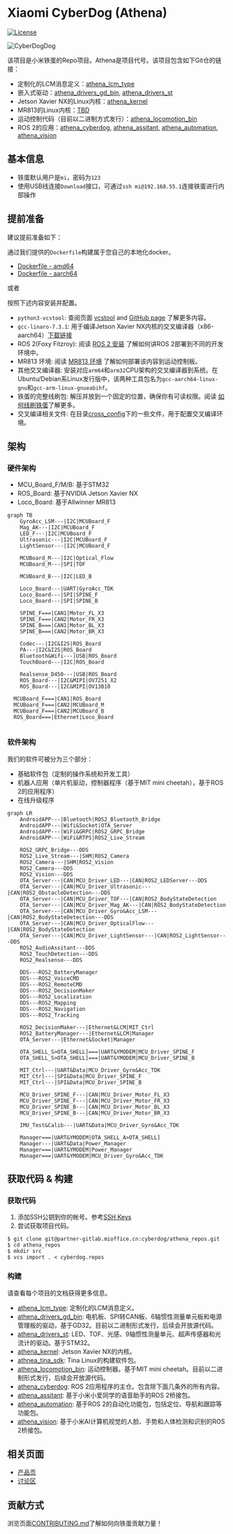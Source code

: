 # Xiaomi CyberDog (Athena)

[![License](https://img.shields.io/badge/License-Apache%202.0-orange)](https://choosealicense.com/licenses/apache-2.0/)

![CyberDogDog](https://cdn.cnbj2m.fds.api.mi-img.com/cyberdog-package/packages/doc_materials/cyberdogdog.jpeg)

该项目是小米铁蛋的Repo项目。Athena是项目代号。该项目包含如下Git仓的链接：

- 定制化的LCM消息定义：[athena_lcm_type](https://partner-gitlab.mioffice.cn/cyberdog/athena_lcm_type)
- 嵌入式驱动：[athena_drivers_gd_bin](https://partner-gitlab.mioffice.cn/cyberdog/athena_drivers_gd_bin), [athena_drivers_st](https://partner-gitlab.mioffice.cn/cyberdog/athena_drivers_st)
- Jetson Xavier NX的Linux内核：[athena_kernel](https://partner-gitlab.mioffice.cn/cyberdog/athena_kernel)
- MR813的Linux内核：[TBD](TBD)
- 运动控制代码（目前以二进制方式发行）：[athena_locomotion_bin](https://partner-gitlab.mioffice.cn/cyberdog/athena_locomotion_bin)
- ROS 2的应用：[athena_cyberdog](https://partner-gitlab.mioffice.cn/cyberdog/athena_cyberdog), [athena_assitant](https://partner-gitlab.mioffice.cn/cyberdog/athena_assistant), [athena_automation](https://partner-gitlab.mioffice.cn/cyberdog/athena_automation), [athena_vision](https://partner-gitlab.mioffice.cn/cyberdog/athena_vision)

## 基本信息

- 铁蛋默认用户是`mi`，密码为`123`
- 使用USB线连接`Download`接口，可通过`ssh mi@192.168.55.1`连接铁蛋进行内部操作

## 提前准备

建议提前准备如下：

通过我们提供的`Dockerfile`构建属于您自己的本地化docker。

- [Dockerfile - amd64](dockers/amd64/Dockerfile)
- [Dockerfile - aarch64](dockers/aarch64/Dockerfile)

或者

按照下述内容安装并配置。

- `python3-vcstool`: 查阅页面 [vcstool](http://wiki.ros.org/vcstool) and [GitHub page](https://github.com/dirk-thomas/vcstool) 了解更多内容。
- `gcc-linaro-7.3.1`: 用于编译Jetson Xavier NX内核的交叉编译器（x86-aarch64）[下载链接](https://cdn.cnbj1.fds.api.mi-img.com/build-tool/gcc-linaro-7.3.1-2018.05-x86_64_aarch64-linux-gnu.tar.xz)
- ROS 2(Foxy Fitzroy): 阅读 [ROS 2 安装](TBD) 了解如何讲ROS 2部署到不同的开发环境中。
- MR813 环境: 阅读 [MR813 环境](TBD) 了解如何部署该内容到运动控制板。
- 其他交叉编译器: 安装对应`arm64`和`arm32`CPU架构的交叉编译器到系统。在Ubuntu/Debian系Linux发行版中，该两种工具包名为`gcc-aarch64-linux-gnu`和`gcc-arm-linux-gnueabihf`。
- 铁蛋的完整线刷包: 解压并放到一个固定的位置，确保你有可读权限。阅读 [如何线刷铁蛋](TBD)了解更多。
- 交叉编译相关文件: 在目录[cross_config](TBD)下的一些文件，用于配置交叉编译环境。

## 架构

### 硬件架构

- MCU_Board_F/M/B: 基于STM32
- ROS_Board: 基于NVIDIA Jetson Xavier NX
- Loco_Board: 基于Allwinner MR813

```mermaid
graph TB
	GyroAcc_LSM---|I2C|MCUBoard_F
	Mag_AK---|I2C|MCUBoard_F
	LED_F---|I2C|MCUBoard_F
	Ultrasonic---|I2C|MCUBoard_F
	LightSensor---|I2C|MCUBoard_F
	
	MCUBoard_M---|I2C|Optical_Flow
	MCUBoard_M---|SPI|TOF
	
	MCUBoard_B---|I2C|LED_B

	Loco_Board---|UART|GyroAcc_TDK
	Loco_Board---|SPI|SPINE_F
	Loco_Board---|SPI|SPINE_B
	
	SPINE_F===|CAN1|Motor_FL_X3
	SPINE_F===|CAN2|Motor_FR_X3
	SPINE_B===|CAN1|Motor_BL_X3
	SPINE_B===|CAN2|Motor_BR_X3
	
	Codec---|I2C&I2S|ROS_Board
	PA---|I2C&I2S|ROS_Board
	Bluetooth&Wifi---|USB|ROS_Board
	TouchBoard---|I2C|ROS_Board
	
	Realsense_D450---|USB|ROS_Board
	ROS_Board---|I2C&MIPI|OV7251_X2
	ROS_Board---|I2C&MIPI|OV13B10

  MCUBoard_F===|CAN1|ROS_Board
  MCUBoard_F===|CAN2|MCUBoard_M
  MCUBoard_F===|CAN2|MCUBoard_B
  ROS_Board===|Ethernet|Loco_Board
    
```

### 软件架构

我们的软件可被分为三个部分：
- 基础软件包（定制的操作系统和开发工具）
- 机器人应用（单片机驱动，控制器程序（基于MIT mini cheetah），基于ROS 2的应用程序）
- 在线升级程序

```mermaid
graph LR
	AndroidAPP---|Bluetooth|ROS2_Bluetooth_Bridge
	AndroidAPP---|Wifi&Socket|OTA_Server
	AndroidAPP---|WiFi&GRPC|ROS2_GRPC_Bridge
	AndroidAPP---|WiFi&RTPS|ROS2_Live_Stream
	
	ROS2_GRPC_Bridge---DDS
	ROS2_Live_Stream---|SHM|ROS2_Camera
	ROS2_Camera---|SHM|ROS2_Vision
	ROS2_Camera---DDS
	ROS2_Vision---DDS
	OTA_Server---|CAN|MCU_Driver_LED---|CAN|ROS2_LEDServer---DDS
	OTA_Server---|CAN|MCU_Driver_Ultrasonic---|CAN|ROS2_ObstacleDetection---DDS
	OTA_Server---|CAN|MCU_Driver_TOF---|CAN|ROS2_BodyStateDetection
	OTA_Server---|CAN|MCU_Driver_Mag_AK---|CAN|ROS2_BodyStateDetection
	OTA_Server---|CAN|MCU_Driver_Gyro&Acc_LSM---|CAN|ROS2_BodyStateDetection---DDS
	OTA_Server---|CAN|MCU_Driver_OpticalFlow---|CAN|ROS2_BodyStateDetection
	OTA_Server---|CAN|MCU_Driver_LightSensor---|CAN|ROS2_LightSensor---DDS
	ROS2_AudioAssitant---DDS
	ROS2_TouchDetection---DDS
	ROS2_Realsense---DDS
	
	DDS---ROS2_BatteryManager
	DDS---ROS2_VoiceCMD
	DDS---ROS2_RemoteCMD
	DDS---ROS2_DecisionMaker
	DDS---ROS2_Localization
	DDS---ROS2_Mapping
	DDS---ROS2_Navigation
	DDS---ROS2_Tracking
	
	ROS2_DecisionMaker---|Ethernet&LCM|MIT_Ctrl
	ROS2_BatteryManager---|Ethernet&LCM|Manager
	OTA_Server---|Ethernet&Socket|Manager
	
	OTA_SHELL_S>OTA_SHELL]===|UART&YMODEM|MCU_Driver_SPINE_F
	OTA_SHELL_S>OTA_SHELL]===|UART&YMODEM|MCU_Driver_SPINE_B
	
	MIT_Ctrl---|UART&Data|MCU_Driver_Gyro&Acc_TDK
	MIT_Ctrl---|SPI&Data|MCU_Driver_SPINE_F
	MIT_Ctrl---|SPI&Data|MCU_Driver_SPINE_B
	
	MCU_Driver_SPINE_F---|CAN|MCU_Driver_Motor_FL_X3
	MCU_Driver_SPINE_F---|CAN|MCU_Driver_Motor_FR_X3
	MCU_Driver_SPINE_B---|CAN|MCU_Driver_Motor_BL_X3
	MCU_Driver_SPINE_B---|CAN|MCU_Driver_Motor_BR_X3
	
	IMU_Test&Calib---|UART&Data|MCU_Driver_Gyro&Acc_TDK
	
	Manager===|UART&YMODEM|OTA_SHELL_A>OTA_SHELL]
	Manager---|UART&Data|Power_Manager
	Manager===|UART&YMODEM|Power_Manager
	Manager===|UART&YMODEM|MCU_Driver_Gyro&Acc_TDK	
```

## 获取代码 & 构建

### 获取代码
1. 添加SSH公钥到你的帐号。参考[SSH Keys](https://partner-gitlab.mioffice.cn/profile/keys)
2. 尝试获取项目代码。

```shell
$ git clone git@partner-gitlab.mioffice.cn:cyberdog/athena_repos.git
$ cd athena_repos
$ mkdir src
$ vcs import . < cyberdog.repos
```

### 构建

请查看每个项目的文档获得更多信息。

- [athena_lcm_type](https://partner-gitlab.mioffice.cn/cyberdog/athena_lcm_type): 定制化的LCM消息定义。
- [athena_drivers_gd_bin](https://partner-gitlab.mioffice.cn/cyberdog/athena_drivers_gd_bin): 电机板、SPI转CAN板、6轴惯性测量单元板和电源管理板的驱动，基于GD32。目前以二进制形式发行，后续会开放源代码。
- [athena_drivers_st](https://partner-gitlab.mioffice.cn/cyberdog/athena_drivers_st): LED、TOF、光感、9轴惯性测量单元、超声传感器和光流计的驱动。基于STM32。
- [athena_kernel](https://partner-gitlab.mioffice.cn/cyberdog/athena_kernel): Jetson Xavier NX的内核。
- [athnea_tina_sdk](https://partner-gitlab.mioffice.cn/cyberdog/athena_tina_sdk): Tina Linux的构建软件包。
- [athena_locomotion_bin](https://partner-gitlab.mioffice.cn/cyberdog/athena_locomotion_bin): 运动控制器。基于MIT mini cheetah。目前以二进制形式发行，后续会开放源代码。
- [athena_cyberdog](https://partner-gitlab.mioffice.cn/cyberdog/athena_cyberdog): ROS 2应用程序的主仓。包含除下面几条外的所有内容。
- [athena_assitant](https://partner-gitlab.mioffice.cn/cyberdog/athena_assistant): 基于小米小爱同学的语音助手的ROS 2桥接包。
- [athena_automation](https://partner-gitlab.mioffice.cn/cyberdog/athena_automation): 基于ROS 2的自动化功能包，包括定位、导航和跟踪等功能包。
- [athena_vision](https://partner-gitlab.mioffice.cn/cyberdog/athena_vision): 基于小米AI计算机视觉的人脸、手势和人体检测和识别的ROS 2桥接包。

## 相关页面

- [产品页](https://www.mi.com/cyberdog)
- [讨论区](https://www.xiaomi.cn/board/27817860)

## 贡献方式

浏览页面[CONTRIBUTING.md](CONTRIBUTING.md)了解如何向铁蛋贡献力量！
